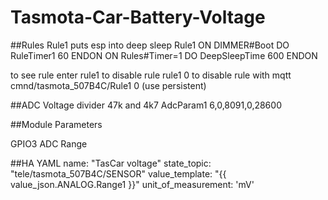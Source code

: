 # Tasmota-Car-Battery-Voltage




##Rules
Rule1 puts esp into deep sleep
Rule1 ON DIMMER#Boot DO RuleTimer1 60 ENDON ON Rules#Timer=1 DO DeepSleepTime 600 ENDON

to see rule    enter rule1
to disable rule     rule1 0
to disable rule with mqtt     cmnd/tasmota_507B4C/Rule1 0  (use persistent)

##ADC
Voltage divider 47k and 4k7
AdcParam1 6,0,8091,0,28600



##Module Parameters

GPIO3 ADC Range


##HA YAML
name: "TasCar voltage"
       state_topic: "tele/tasmota_507B4C/SENSOR"
       value_template: "{{ value_json.ANALOG.Range1 }}"
       unit_of_measurement: 'mV'


